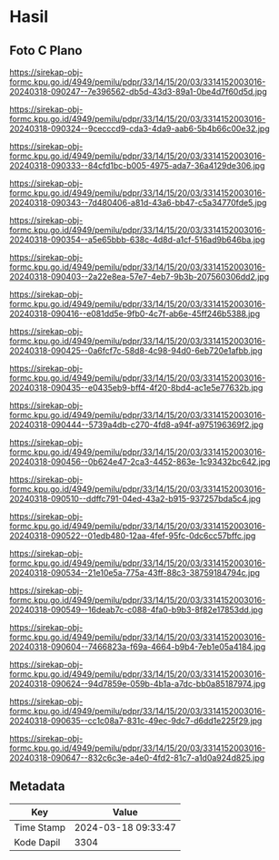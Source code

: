 # Hasil

## Foto C Plano

https://sirekap-obj-formc.kpu.go.id/4949/pemilu/pdpr/33/14/15/20/03/3314152003016-20240318-090247--7e396562-db5d-43d3-89a1-0be4d7f60d5d.jpg

https://sirekap-obj-formc.kpu.go.id/4949/pemilu/pdpr/33/14/15/20/03/3314152003016-20240318-090324--9cecccd9-cda3-4da9-aab6-5b4b66c00e32.jpg

https://sirekap-obj-formc.kpu.go.id/4949/pemilu/pdpr/33/14/15/20/03/3314152003016-20240318-090333--84cfd1bc-b005-4975-ada7-36a4129de306.jpg

https://sirekap-obj-formc.kpu.go.id/4949/pemilu/pdpr/33/14/15/20/03/3314152003016-20240318-090343--7d480406-a81d-43a6-bb47-c5a34770fde5.jpg

https://sirekap-obj-formc.kpu.go.id/4949/pemilu/pdpr/33/14/15/20/03/3314152003016-20240318-090354--a5e65bbb-638c-4d8d-a1cf-516ad9b646ba.jpg

https://sirekap-obj-formc.kpu.go.id/4949/pemilu/pdpr/33/14/15/20/03/3314152003016-20240318-090403--2a22e8ea-57e7-4eb7-9b3b-207560306dd2.jpg

https://sirekap-obj-formc.kpu.go.id/4949/pemilu/pdpr/33/14/15/20/03/3314152003016-20240318-090416--e081dd5e-9fb0-4c7f-ab6e-45ff246b5388.jpg

https://sirekap-obj-formc.kpu.go.id/4949/pemilu/pdpr/33/14/15/20/03/3314152003016-20240318-090425--0a6fcf7c-58d8-4c98-94d0-6eb720e1afbb.jpg

https://sirekap-obj-formc.kpu.go.id/4949/pemilu/pdpr/33/14/15/20/03/3314152003016-20240318-090435--e0435eb9-bff4-4f20-8bd4-ac1e5e77632b.jpg

https://sirekap-obj-formc.kpu.go.id/4949/pemilu/pdpr/33/14/15/20/03/3314152003016-20240318-090444--5739a4db-c270-4fd8-a94f-a975196369f2.jpg

https://sirekap-obj-formc.kpu.go.id/4949/pemilu/pdpr/33/14/15/20/03/3314152003016-20240318-090456--0b624e47-2ca3-4452-863e-1c93432bc642.jpg

https://sirekap-obj-formc.kpu.go.id/4949/pemilu/pdpr/33/14/15/20/03/3314152003016-20240318-090510--ddffc791-04ed-43a2-b915-937257bda5c4.jpg

https://sirekap-obj-formc.kpu.go.id/4949/pemilu/pdpr/33/14/15/20/03/3314152003016-20240318-090522--01edb480-12aa-4fef-95fc-0dc6cc57bffc.jpg

https://sirekap-obj-formc.kpu.go.id/4949/pemilu/pdpr/33/14/15/20/03/3314152003016-20240318-090534--21e10e5a-775a-43ff-88c3-38759184794c.jpg

https://sirekap-obj-formc.kpu.go.id/4949/pemilu/pdpr/33/14/15/20/03/3314152003016-20240318-090549--16deab7c-c088-4fa0-b9b3-8f82e17853dd.jpg

https://sirekap-obj-formc.kpu.go.id/4949/pemilu/pdpr/33/14/15/20/03/3314152003016-20240318-090604--7466823a-f69a-4664-b9b4-7eb1e05a4184.jpg

https://sirekap-obj-formc.kpu.go.id/4949/pemilu/pdpr/33/14/15/20/03/3314152003016-20240318-090624--94d7859e-059b-4b1a-a7dc-bb0a85187974.jpg

https://sirekap-obj-formc.kpu.go.id/4949/pemilu/pdpr/33/14/15/20/03/3314152003016-20240318-090635--cc1c08a7-831c-49ec-9dc7-d6dd1e225f29.jpg

https://sirekap-obj-formc.kpu.go.id/4949/pemilu/pdpr/33/14/15/20/03/3314152003016-20240318-090647--832c6c3e-a4e0-4fd2-81c7-a1d0a924d825.jpg


## Metadata

| Key        | Value               |
| ---------- | ------------------- |
| Time Stamp | 2024-03-18 09:33:47 |
| Kode Dapil | 3304                |



